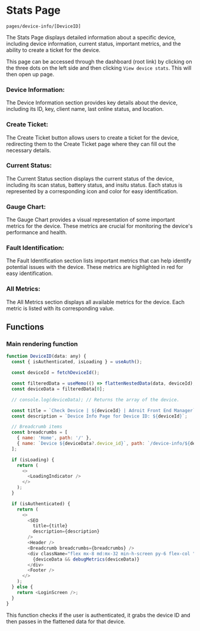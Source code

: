 # Stats Page

`pages/device-info/[DeviceID]`

The Stats Page displays detailed information about a specific device, including device information, current status, important metrics, and the ability to create a ticket for the device.

This page can be accessed through the dashboard (root link) by clicking on the three dots on the left side and then clicking `View device stats`. This will then open up page.

<h3>Device Information:</h3>
The Device Information section provides key details about the device, including its ID, key, client name, last online status, and location.

<h3>Create Ticket:</h3>
The Create Ticket button allows users to create a ticket for the device, redirecting them to the Create Ticket page where they can fill out the necessary details.

<h3>Current Status:</h3>
The Current Status section displays the current status of the device, including its scan status, battery status, and insitu status. Each status is represented by a corresponding icon and color for easy identification.

<h3>Gauge Chart:</h3>
The Gauge Chart provides a visual representation of some important metrics for the device. These metrics are crucial for monitoring the device's performance and health.

<h3>Fault Identification:</h3>
The Fault Identification section lists important metrics that can help identify potential issues with the device. These metrics are highlighted in red for easy identification.

<h3>All Metrics:</h3>
The All Metrics section displays all available metrics for the device. Each metric is listed with its corresponding value.


## Functions

### Main rendering function
```js
function DeviceID(data: any) {
  const { isAuthenticated, isLoading } = useAuth();

  const deviceId = fetchDeviceId();

  const filteredData = useMemo(() => flattenNestedData(data, deviceId), [data, deviceId]);
  const deviceData = filteredData[0];

  // console.log(deviceData); // Returns the array of the device.

  const title = `Check Device | ${deviceId} | Adroit Front End Manager`;
  const description = `Device Info Page for Device ID: ${deviceId}`;

  // Breadcrumb items
  const breadcrumbs = [
    { name: 'Home', path: '/' },
    { name: `Device ${deviceData?.device_id}`, path: `/device-info/${deviceData?.device_id}` }, // Adjusted path to include device_id
  ];

  if (isLoading) {
    return (
      <>
        <LoadingIndicator />
      </>
    );
  }

  if (isAuthenticated) {
    return (
      <>
        <SEO
          title={title}
          description={description}
        />
        <Header />
        <Breadcrumb breadcrumbs={breadcrumbs} />
        <div className="flex mx-8 md:mx-32 min-h-screen py-6 flex-col ">
          {deviceData && debugMetrics(deviceData)}
        </div>
        <Footer />
      </>
    );
  } else {
    return <LoginScreen />;
  }
}
```

This function checks if the user is authenticated, it grabs the device ID and then passes in the flattened data for that device.